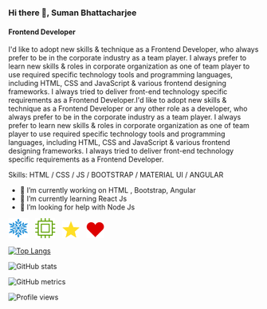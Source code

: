 
### Hi there 👋, Suman Bhattacharjee
#### Frontend Developer

I'd like to adopt new skills & technique as a Frontend Developer, who always prefer to be in the corporate industry as a team player. I always prefer to learn new skills & roles in corporate organization as one of team player to use required specific technology tools and programming languages, including HTML, CSS and JavaScript & various frontend designing frameworks. I always tried to deliver front-end technology specific requirements as a Frontend Developer.I'd like to adopt new skills & technique as a Frontend Developer or any other role as a developer, who always prefer to be in the corporate industry as a team player. I always prefer to learn new skills & roles in corporate organization as one of team player to use required specific technology tools and programming languages, including HTML, CSS and JavaScript & various frontend designing frameworks. I always tried to deliver front-end technology specific requirements as a Frontend Developer.

Skills:  HTML / CSS / JS / BOOTSTRAP / MATERIAL UI / ANGULAR

- 🔭 I’m currently working on HTML , Bootstrap, Angular 
- 🌱 I’m currently learning React Js 
- 🤔 I’m looking for help with Node Js 
 

<a href='https://archiveprogram.github.com/'><img src='https://raw.githubusercontent.com/acervenky/animated-github-badges/master/assets/acbadge.gif' width='40' height='40'></a> <a href='https://docs.github.com/en/developers'><img src='https://raw.githubusercontent.com/acervenky/animated-github-badges/master/assets/devbadge.gif' width='40' height='40'></a> <a href='https://stars.github.com/'><img src='https://raw.githubusercontent.com/acervenky/animated-github-badges/master/assets/starbadge.gif' width='35' height='35'></a> <a href='https://docs.github.com/en/github/supporting-the-open-source-community-with-github-sponsors'><img src='https://raw.githubusercontent.com/acervenky/animated-github-badges/master/assets/sponsorbadge.gif' width='35' height='35'></a> 

[![Top Langs](https://github-readme-stats.vercel.app/api/top-langs/?username=tel2suman)](https://github.com/anuraghazra/github-readme-stats)

![GitHub stats](https://github-readme-stats.vercel.app/api?username=tel2suman&show_icons=true&count_private=true)  

![GitHub metrics](https://metrics.lecoq.io/tel2suman)  

![Profile views](https://gpvc.arturio.dev/tel2suman)  
